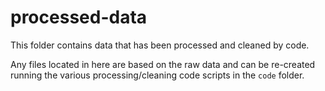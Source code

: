 # processed-data

This folder contains data that has been processed and cleaned by code.

Any files located in here are based on the raw data and can be re-created running the various processing/cleaning code scripts in the `code` folder.